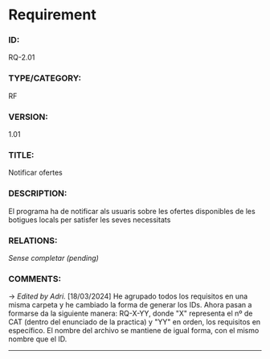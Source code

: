 # Requirement

### ID:
RQ-2.01
### TYPE/CATEGORY:
RF
### VERSION:
1.01
### TITLE:
Notificar ofertes
### DESCRIPTION:
El programa ha de notificar als usuaris sobre les ofertes disponibles de les botigues locals per satisfer les seves necessitats
### RELATIONS:
*Sense completar (pending)*
### COMMENTS:
&rarr; *Edited by Adri.* [18/03/2024] He agrupado todos los requisitos en una misma carpeta y he cambiado la forma de generar los IDs. Ahora pasan a formarse da la siguiente manera: RQ-X-YY, donde "X" representa el nº de CAT (dentro del enunciado de la practica) y "YY" en orden, los requisitos en específico. El nombre del archivo se mantiene de igual forma, con el mismo nombre que el ID. 

---
